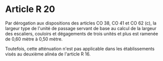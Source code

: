 # Article R 20

Par dérogation aux dispositions des articles CO 38, CO 41 et CO 62 (c), la largeur type de l'unité de passage servant de base au calcul de la largeur des escaliers, couloirs et dégagements de trois unités et plus est ramenée de 0,60 mètre à 0,50 mètre.

Toutefois, cette atténuation n'est pas applicable dans les établissements visés au deuxième alinéa de l'article R 16.
